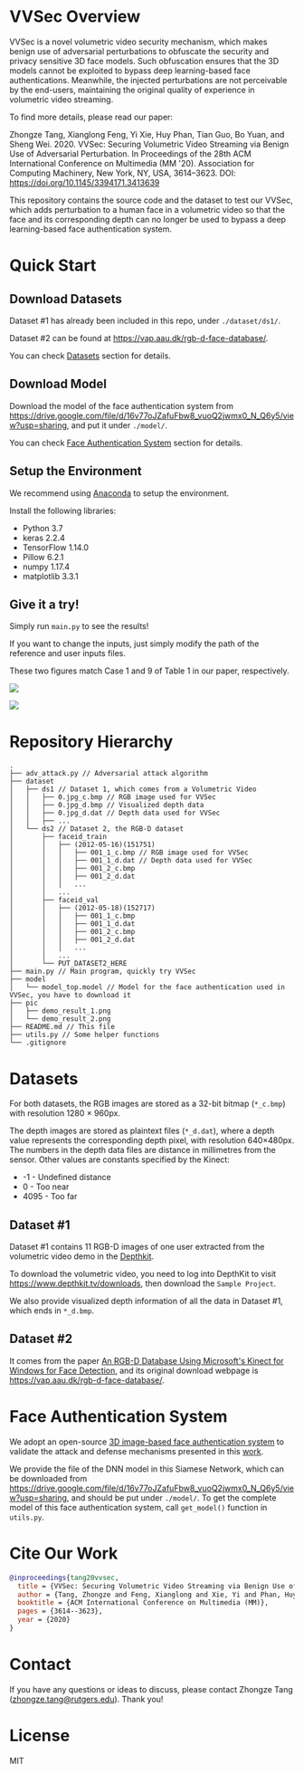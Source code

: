 # VVSec Overview

VVSec is a novel volumetric video security mechanism, which makes benign use of adversarial perturbations to obfuscate 
the security and privacy sensitive 3D face models. Such obfuscation ensures that the 3D models cannot be exploited to 
bypass deep learning-based face authentications. Meanwhile, the injected perturbations are not perceivable by the 
end-users, maintaining the original quality of experience in volumetric video streaming.

To find more details, please read our paper:

Zhongze Tang, Xianglong Feng, Yi Xie, Huy Phan, Tian Guo, Bo Yuan, and Sheng Wei. 2020. VVSec: Securing Volumetric Video Streaming via Benign Use of Adversarial Perturbation. In Proceedings of the 28th ACM International Conference on Multimedia (MM '20). Association for Computing Machinery, New York, NY, USA, 3614–3623. DOI: https://doi.org/10.1145/3394171.3413639

This repository contains the source code and the dataset to test our VVSec, which adds perturbation to a human face in a 
volumetric video so that the face and its corresponding depth can no longer be used to bypass a deep learning-based face 
authentication system.

# Quick Start

## Download Datasets

Dataset \#1 has already been included in this repo, under ```./dataset/ds1/```.

Dataset \#2 can be found at https://vap.aau.dk/rgb-d-face-database/.

You can check [Datasets](#Datasets) section for details.

## Download Model

Download the model of the face authentication system 
from https://drive.google.com/file/d/16v77oJZafuFbw8_vuoQ2jwmx0_N_Q6y5/view?usp=sharing,
and put it under ```./model/```.

You can check [Face Authentication System](#face-authentication-system) section for details.

## Setup the Environment

We recommend using [Anaconda](https://www.anaconda.com/products/individual) to setup the environment.

Install the following libraries:

- Python 3.7
- keras 2.2.4
- TensorFlow 1.14.0
- Pillow 6.2.1
- numpy 1.17.4
- matplotlib 3.3.1

## Give it a try!

Simply run ```main.py``` to see the results!

If you want to change the inputs, just simply modify the path of the reference and user inputs files.

These two figures match Case 1 and 9 of Table 1 in our paper, respectively.

![](/pic/demo_result_1.png)

![](/pic/demo_result_2.png)

# Repository Hierarchy

```
.
├── adv_attack.py // Adversarial attack algorithm
├── dataset
│   ├── ds1 // Dataset 1, which comes from a Volumetric Video
│   │   ├── 0.jpg_c.bmp // RGB image used for VVSec
│   │   ├── 0.jpg_d.bmp // Visualized depth data
│   │   ├── 0.jpg_d.dat // Depth data used for VVSec
│   │   ├── ...
│   └── ds2 // Dataset 2, the RGB-D dataset
│       ├── faceid_train
│       │   ├── (2012-05-16)(151751)
│       │   │   ├── 001_1_c.bmp // RGB image used for VVSec
│       │   │   ├── 001_1_d.dat // Depth data used for VVSec
│       │   │   ├── 001_2_c.bmp
│       │   │   ├── 001_2_d.dat
│       │   │   ...
│       │   ...
│       ├── faceid_val
│       │   ├── (2012-05-18)(152717)
│       │   │   ├── 001_1_c.bmp
│       │   │   ├── 001_1_d.dat
│       │   │   ├── 001_2_c.bmp
│       │   │   ├── 001_2_d.dat
│       │   │   ...
│       │   ...
│       └── PUT_DATASET2_HERE
├── main.py // Main program, quickly try VVSec
├── model
│   └── model_top.model // Model for the face authentication used in VVSec, you have to download it
├── pic
│   ├── demo_result_1.png
│   └── demo_result_2.png
├── README.md // This file
├── utils.py // Some helper functions
└── .gitignore

```

# Datasets

For both datasets, the RGB images are stored as a 32-bit bitmap (```*_c.bmp```) with resolution 1280 × 960px.

The depth images are stored as plaintext files (```*_d.dat```), where a depth value represents the corresponding depth 
pixel, with resolution 640×480px. The numbers in the depth data files are distance in millimetres from the sensor. 
Other values are constants specified by the Kinect:

-   -1 - Undefined distance 
-    0 - Too near  
- 4095 - Too far

## Dataset \#1

Dataset #1 contains 11 RGB-D images of one user extracted from
the volumetric video demo in the [Depthkit](https://www.depthkit.tv/).

To download the volumetric video, you need to log into DepthKit to visit https://www.depthkit.tv/downloads, then 
download the ```Sample Project```.

We also provide visualized depth information of all the data in Dataset \#1, which ends in ```*_d.bmp```.

## Dataset \#2

It comes from the paper 
[An RGB-D Database Using Microsoft's Kinect for Windows for Face Detection](https://ieeexplore.ieee.org/document/6395071),
 and its original download webpage is https://vap.aau.dk/rgb-d-face-database/.

# Face Authentication System

We adopt an open-source [3D image-based face authentication system]((https://towardsdatascience.com/how-i-implemented-iphone-xs-faceid-using-deep-learning-in-python-d5dbaa128e1d)) 
to validate the attack and defense mechanisms presented in this [work](https://towardsdatascience.com/how-i-implemented-iphone-xs-faceid-using-deep-learning-in-python-d5dbaa128e1d).

We provide the file of the DNN model in this Siamese Network, which can be downloaded from
https://drive.google.com/file/d/16v77oJZafuFbw8_vuoQ2jwmx0_N_Q6y5/view?usp=sharing, and should be put under ```./model/```.
To get the complete model of 
this face authentication system, call ```get_model()``` function in ```utils.py```.


# Cite Our Work

```bibtex
@inproceedings{tang20vvsec,
  title = {VVSec: Securing Volumetric Video Streaming via Benign Use of Adversarial Perturbation},
  author = {Tang, Zhongze and Feng, Xianglong and Xie, Yi and Phan, Huy and Guo, Tian and Yuan, Bo and Wei, Sheng},
  booktitle = {ACM International Conference on Multimedia (MM)},
  pages = {3614--3623},
  year = {2020}
}
```

# Contact

If you have any questions or ideas to discuss, please contact Zhongze Tang  (zhongze.tang@rutgers.edu). Thank you!

# License

MIT